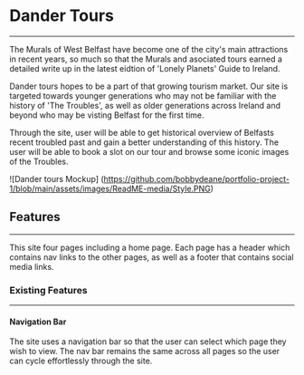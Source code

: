 # Dander Tours
<hr>
The Murals of West Belfast have become one of the city's main attractions in recent years, so much so that the Murals and asociated tours earned a detailed write up in the latest eidtion of 'Lonely Planets' Guide to Ireland.

Dander tours hopes to be a part of that growing tourism market. Our site is targeted towards younger generations who may not be familiar with the history of 'The Troubles', as well as older generations across Ireland and beyond who may be visting Belfast for the first time.

Through the site, user will be able to get historical overview of Belfasts recent troubled past and gain a better understanding of this history. The user will be able to book a slot on our tour and browse some iconic images of the Troubles. 

![Dander tours Mockup] (https://github.com/bobbydeane/portfolio-project-1/blob/main/assets/images/ReadME-media/Style.PNG)

## Features
<hr>
This site four pages including a home page. Each page has a header which contains nav links to the other pages, as well as a footer that contains social media links.



### Existing Features
<hr>


#### Navigation Bar

The site uses a navigation bar so that the user can select which page they wish to view. The nav bar remains the same across all pages so the user can cycle effortlessly through the site.



